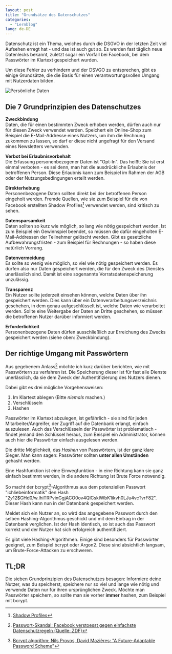 ```yaml
---
layout: post
title: "Grundsätze des Datenschutzes"
categories:
  - "Lernblog"
lang: de-DE
---
```


Datenschutz ist ein Thema, welches durch die DSGVO in der letzten Zeit viel Aufsehen erregt hat - und das ist auch gut so.
Es werden fast täglich neue Datenlecks bekannt, zuletzt sogar ein Vorfall bei Facebook, bei dem Passwörter im Klartext gespeichert wurden.

Um diese Fehler zu verhindern und der DSVGO zu entsprechen, gibt es einige Grundsätze, die die Basis für einen verantwortungsvollen Umgang mit Nutzerdaten bilden.

<img src="../assets/grundsätze_des_datenschutzes/personal_data.svg" style="max-width: 60%" alt="Persönliche Daten">

<!--more-->

## Die 7 Grundprinzipien des Datenschutzes

**Zweckbindung**  
Daten, die für einen bestimmten Zweck erhoben werden, dürfen auch nur für diesen Zweck verwendet werden.
Speichert ein Online-Shop zum Beispiel die E-Mail-Addresse eines Nutzers, um ihm die Rechnung zukommen zu lassen, so darf er diese nicht ungefragt für den Versand eines Newsletters verwenden.

**Verbot bei Erlaubnisvorbehalt**  
Die Erfassung personenbezogener Daten ist "Opt-In".
Das heißt: Sie ist erst einmal verboten - es sei denn, man hat die ausdrückliche Erlaubnis der betroffenen Person.
Diese Erlaubnis kann zum Beispiel im Rahmen der AGB oder der Nutzungsbedingungen erteilt werden.


**Direkterhebung**  
Personenbezogene Daten sollten direkt bei der betroffenen Person eingeholt werden.
Fremde Quellen, wie sie zum Beispiel für die von Facebook erstellten Shadow Profiles[^shadow-profiles] verwendet werden, sind kritisch zu sehen.

[^shadow-profiles]: [Shadow Profiles](https://www.dailydot.com/news/facebook-shadow-profiles-privacy-faq/)

**Datensparsamkeit**  
Daten sollten so kurz wie möglich, so lang wie nötig gespeichert werden.
Ist zum Beispiel ein Gewinnspiel beendet, so müssen die dafür eingeholten E-Mail-Addressen der Teilnehmer gelöscht werden.
Gibt es gesetzliche Aufbewahrungsfristen - zum Beispiel für Rechnungen - so haben diese natürlich Vorrang.

**Datenvermeidung**  
Es sollte so wenig wie möglich, so viel wie nötig gespeichert werden.
Es dürfen also nur Daten gespeichert werden, die für den Zweck des Dienstes unerlässlich sind.
Damit ist eine sogenannte Vorratsdatenspeicherung unzulässig.

**Transparenz**  
Ein Nutzer sollte jederzeit einsehen können, welche Daten über ihn gespeichert werden.
Dies kann über ein Datenverarbeitungsverzeichnis geschehen, in dem genau aufgeschlüsselt ist, welche Daten wie verarbeitet werden.
Sollte eine Weitergabe der Daten an Dritte geschehen, so müssen die betroffenen Nutzer darüber informiert werden.

**Erforderlichkeit**  
Personenbezogene Daten dürfen ausschließlich zur Erreichung des Zwecks gespeichert werden (siehe oben: Zweckbindung).

## Der richtige Umgang mit Passwörtern

Aus gegebenem Anlass[^zdf] möchte ich kurz darüber berichten, wie mit Passwörtern zu verfahren ist.
Die Speicherung dieser ist für fast alle Dienste unerlässlich, da sie dem Zweck der Authentifizierung des Nutzers dienen.

[^zdf]: [Passwort-Skandal: Facebook verstoesst gegen einfachste Datenschutzregeln (Quelle: ZDF)](https://www.zdf.de/nachrichten/heute/passwort-skandal-bei-facebook-verstoesst-gegen-einfachste-datenschutzregeln-100.html)

Dabei gibt es drei mögliche Vorgehensweisen:

1. Im Klartext ablegen (Bitte *niemals* machen.)
2. Verschlüsseln
3. Hashen

Passwörter im Klartext abzulegen, ist gefährlich - sie sind für jeden Mitarbeiter/Angreifer, der Zugriff auf die Datenbank erlangt, einfach auszulesen.
Auch das Verschlüsseln der Passwörter ist problematisch - findet jemand den Schlüssel heraus, zum Beispiel ein Administrator, können auch hier die Passwörter einfach ausgelesen werden.

Die dritte Möglichkeit, das *Hashen* von Passwörtern, ist der ganz klare Sieger.
Man kann sagen: Passwörter sollten **unter allen Umständen** gehasht werden.

Eine Hashfunktion ist eine Einwegfunktion - in eine Richtung kann sie ganz einfach bestimmt werden, in die andere Richtung ist Brute Force notwendig.

So macht der bcrypt[^bcrypt]-Algorithmus aus dem potenziellen Passwort "ichliebeinformatik" den Hash "$2y$12$GHd0/w.IhiTRPvinGgjACO0ov4QlCskIWbK1ikvh0LJu4vcTvrF82".
Dieser Hash kann nun in der Datenbank gespeichert werden.

Meldet sich ein Nutzer an, so wird das angegebene Passwort durch den selben Hashing-Algorithmus geschickt und mit dem Eintrag in der Datenbank verglichen.
Ist der Hash identisch, so ist auch das Passwort korrekt und der Nutzer hat sich erfolgreich authentifiziert.

Es gibt viele Hashing-Algorithmen.
Einige sind besonders für Passwörter geeignet, zum Beispiel bcrypt oder Argon2.
Diese sind absichtlich langsam, um Brute-Force-Attacken zu erschweren.

[^bcrypt]: [Bcrypt algorithm; Nils Provos, David Mazières: "A Future-Adaptable Password Scheme"](https://www.usenix.org/legacy/event/usenix99/provos/provos.pdf)

## TL;DR

Die sieben Grundprinzipien des Datenschutzes besagen: Informiere deine Nutzer, was du speicherst, speichere nur so viel und lange wie nötig und verwende Daten nur für ihren ursprünglichen Zweck.
Möchte man Passwörter speichern, so sollte man sie vorher **immer** hashen, zum Beispiel mit bcrypt.

